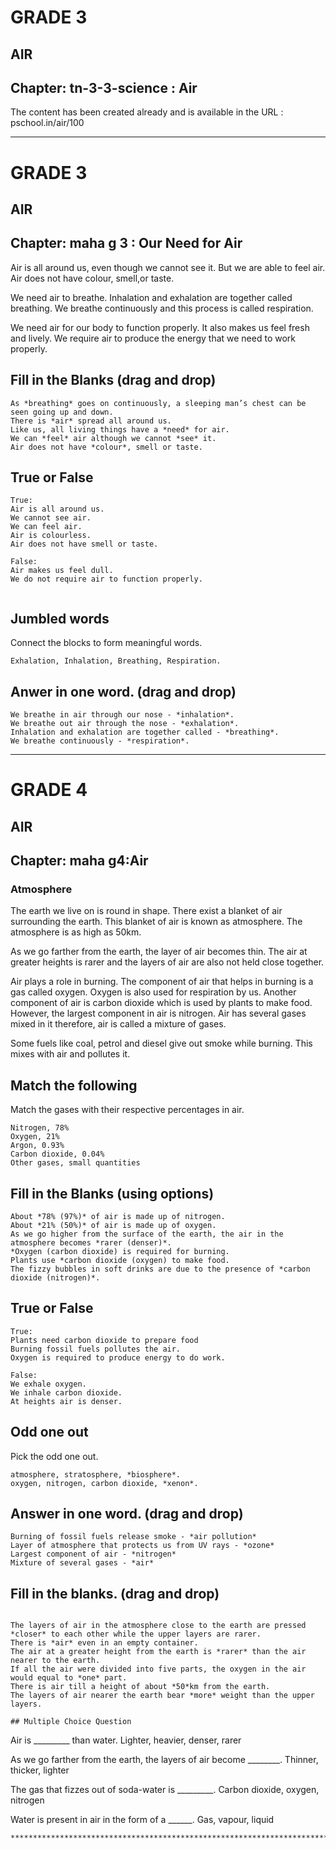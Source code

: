 # GRADE 3

## AIR
 
## Chapter: tn-3-3-science : Air

The content has been created already and is available in the URL : pschool.in/air/100 

************************************************************************************************************************************


# GRADE 3

## AIR

## Chapter: maha g 3 : Our Need for Air

Air is all around us, even though we cannot see it. But we are able to feel air. Air does not have colour, smell,or taste.

We need air to breathe. Inhalation and exhalation are together called breathing. We breathe continuously and this process is called respiration.

We need air for our body to function properly. It also makes us feel fresh and lively. We require air to produce the energy that we need to work properly.


## Fill in the Blanks (drag and drop)

```
As *breathing* goes on continuously, a sleeping man’s chest can be seen going up and down.
There is *air* spread all around us.
Like us, all living things have a *need* for air.
We can *feel* air although we cannot *see* it.
Air does not have *colour*, smell or taste.

```

## True or False

```
True:
Air is all around us.
We cannot see air.
We can feel air.
Air is colourless.
Air does not have smell or taste.

False:
Air makes us feel dull.
We do not require air to function properly.
 
```
## Jumbled words

Connect the blocks to form meaningful words.

```
Exhalation, Inhalation, Breathing, Respiration.

```
## Anwer in one word. (drag and drop)

```
We breathe in air through our nose - *inhalation*.
We breathe out air through the nose - *exhalation*.
Inhalation and exhalation are together called - *breathing*.
We breathe continuously - *respiration*.

```

***********************************************************************************************************************************

# GRADE 4

## AIR

## Chapter: maha g4:Air

### Atmosphere
The earth we live on is round in shape. There exist a blanket of air surrounding the earth. This blanket of air is known as atmosphere. The atmosphere is as high as 50km.

As we go farther from the earth, the layer of air becomes thin. The air at greater heights is rarer and the layers of air are also not held close together.

Air plays a role in burning. The component of air that helps in burning is a gas called oxygen. Oxygen is also used for respiration by us. Another component of air is carbon dioxide which is used by plants to make food. However, the largest component in air is nitrogen. Air has several gases mixed in it therefore, air is called a mixture of gases.

Some fuels like coal, petrol and diesel give out smoke while burning. This mixes with air and pollutes it.

## Match the following

Match the gases with their respective percentages in air.

```
Nitrogen, 78%
Oxygen, 21%
Argon, 0.93%
Carbon dioxide, 0.04%
Other gases, small quantities

```

## Fill in the Blanks (using options)

```
About *78% (97%)* of air is made up of nitrogen.
About *21% (50%)* of air is made up of oxygen.
As we go higher from the surface of the earth, the air in the atmosphere becomes *rarer (denser)*.
*Oxygen (carbon dioxide) is required for burning.
Plants use *carbon dioxide (oxygen) to make food. 
The fizzy bubbles in soft drinks are due to the presence of *carbon dioxide (nitrogen)*.

```

## True or False

```
True:
Plants need carbon dioxide to prepare food
Burning fossil fuels pollutes the air.
Oxygen is required to produce energy to do work.

False:
We exhale oxygen.
We inhale carbon dioxide.
At heights air is denser. 

```
## Odd one out

Pick the odd one out.

```
atmosphere, stratosphere, *biosphere*. 
oxygen, nitrogen, carbon dioxide, *xenon*. 

```
## Answer in one word. (drag and drop)

```
Burning of fossil fuels release smoke - *air pollution*
Layer of atmosphere that protects us from UV rays - *ozone*
Largest component of air - *nitrogen*
Mixture of several gases - *air*

```
## Fill in the blanks. (drag and drop)

``` 

The layers of air in the atmosphere close to the earth are pressed *closer* to each other while the upper layers are rarer.
There is *air* even in an empty container.
The air at a greater height from the earth is *rarer* than the air nearer to the earth.
If all the air were divided into five parts, the oxygen in the air would equal to *one* part.
There is air till a height of about *50*km from the earth.
The layers of air nearer the earth bear *more* weight than the upper layers.

## Multiple Choice Question

```
Air is _________ than water.
Lighter, heavier, denser, rarer

As we go farther from the earth, the layers of air become ________.
Thinner, thicker, lighter

The gas that fizzes out of soda-water is _________.
Carbon dioxide, oxygen, nitrogen

Water is present in air in the form of a ______.
Gas, vapour, liquid

```
************************************************************************************************************************************
